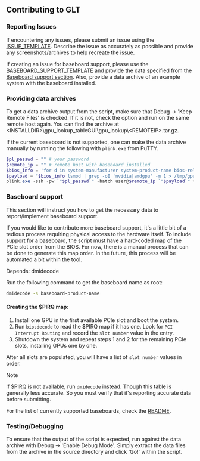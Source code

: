 ## Contributing to GLT

### Reporting Issues
If encountering any issues, please submit an issue using the [ISSUE_TEMPLATE](./ISSUE_TEMPLATE.md).
Describe the issue as accurately as possible and provide any screenshots/archives to help recreate the issue.

If creating an issue for baseboard support, please use the [BASEBOARD_SUPPORT_TEMPLATE](./BASEBOARD_SUPPORT_TEMPLATE.md) and provide the data specified from the [Baseboard support section](./CONTRIBUTING.md#baseboard-support). Also, provide a data archive of an example system with the baseboard installed.

### Providing data archives
To get a data archive output from the script, make sure that Debug -> 'Keep Remote Files' is checked. If it is not, check the option and run on the same remote host again.
You can find the archive at \<INSTALLDIR\>\gpu_lookup_tableGUI\gpu_lookup\\<REMOTEIP\>.tar.gz.

If the current baseboard is not supported, one can make the data archive manually by running the following with `plink.exe` from PuTTY.
```powershell
$pl_passwd = "" # your password
$remote_ip = "" # remote host with baseboard installed
$bios_info = 'for d in system-manufacturer system-product-name bios-release-date bios-version; do echo "${d^} : " $(sudo dmidecode -s $d); done > /tmp/dmidecodebios.txt;'
$payload = "$bios_info lsmod | grep -oE 'nvidia|amdgpu' -m 1 > /tmp/gpu_driver.txt; cat `$GPU_DETECT_JSON > /tmp/gpu_detect.json; sudo dmidecode -s baseboard-product-name > /tmp/mb_product_name.txt; sudo dmidecode -t 9 > /tmp/dmidecodet9.txt; sudo biosdecode > /tmp/biosdecode.txt; sudo lspci -mm > /tmp/lspcimm.txt; sudo lshw | grep 'pci@' > /tmp/lshwpci.txt; cd /tmp && tar -jcf - gpu_driver.txt gpu_detect.json mb_product_name.txt dmidecodebios.txt dmidecodet9.txt biosdecode.txt lspcimm.txt lshwpci.txt console_output.txt"
plink.exe -ssh -pw `"$pl_passwd`" -batch user@$remote_ip `"$payload`" > ..\data.tar.bz2"
```


### Baseboard support
This section will instruct you how to get the necessary data to report/implement baseboard support.

If you would like to contribute more baseboard support, it's a little bit of a tedious process requiring physical access to the hardware itself. To include support for a baseboard, the script must have a hard-coded map of the PCIe slot order from the BIOS. For now, there is a manual process that can be done to generate this map order. In the future, this process will be automated a bit within the tool.

Depends: dmidecode

Run the following command to get the baseboard name as root:
```bash
dmidecode -s baseboard-product-name
```

#### Creating the $PIRQ map:
 1. Install one GPU in the first available PCIe slot and boot the system.
 2. Run `biosdecode` to read the $PIRQ map if it has one. Look for `PCI Interrupt Routing` and record the `slot number` value in the entry.
 3. Shutdown the system and repeat steps 1 and 2 for the remaining PCIe slots, installing GPUs one by one.

After all slots are populated, you will have a list of `slot number` values in order.


> [!NOTE]
> if $PIRQ is not available, run `dmidecode` instead. Though this table is generally less accurate. So you must verify that it's reporting accurate data before submitting.

For the list of currently supported baseboards, check the [README](../README.md#supported-hardware).

### Testing/Debugging
To ensure that the output of the script is expected, run against the data archive with Debug -> 'Enable Debug Mode'.
Simply extract the data files from the archive in the source directory and click 'Go!' within the script.
